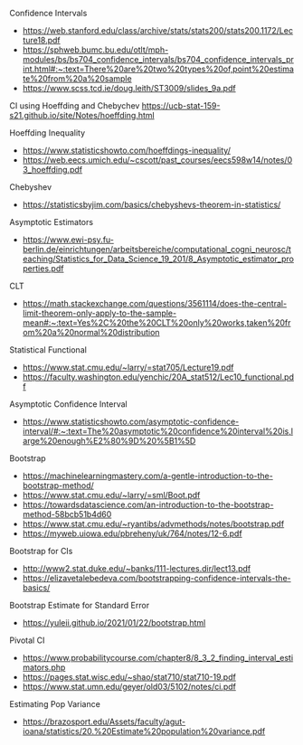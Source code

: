 Confidence Intervals
- https://web.stanford.edu/class/archive/stats/stats200/stats200.1172/Lecture18.pdf
- https://sphweb.bumc.bu.edu/otlt/mph-modules/bs/bs704_confidence_intervals/bs704_confidence_intervals_print.html#:~:text=There%20are%20two%20types%20of,point%20estimate%20from%20a%20sample
- https://www.scss.tcd.ie/doug.leith/ST3009/slides_9a.pdf

CI using Hoeffding and Chebychev
https://ucb-stat-159-s21.github.io/site/Notes/hoeffding.html

Hoeffding Inequality
- https://www.statisticshowto.com/hoeffdings-inequality/
- https://web.eecs.umich.edu/~cscott/past_courses/eecs598w14/notes/03_hoeffding.pdf

Chebyshev
- https://statisticsbyjim.com/basics/chebyshevs-theorem-in-statistics/

Asymptotic Estimators
- https://www.ewi-psy.fu-berlin.de/einrichtungen/arbeitsbereiche/computational_cogni_neurosc/teaching/Statistics_for_Data_Science_19_201/8_Asymptotic_estimator_properties.pdf

CLT
- https://math.stackexchange.com/questions/3561114/does-the-central-limit-theorem-only-apply-to-the-sample-mean#:~:text=Yes%2C%20the%20CLT%20only%20works,taken%20from%20a%20normal%20distribution

Statistical Functional
- https://www.stat.cmu.edu/~larry/=stat705/Lecture19.pdf
- https://faculty.washington.edu/yenchic/20A_stat512/Lec10_functional.pdf

Asymptotic Confidence Interval
- https://www.statisticshowto.com/asymptotic-confidence-interval/#:~:text=The%20asymptotic%20confidence%20interval%20is,large%20enough%E2%80%9D%20%5B1%5D

Bootstrap
- https://machinelearningmastery.com/a-gentle-introduction-to-the-bootstrap-method/
- https://www.stat.cmu.edu/~larry/=sml/Boot.pdf
- https://towardsdatascience.com/an-introduction-to-the-bootstrap-method-58bcb51b4d60
- https://www.stat.cmu.edu/~ryantibs/advmethods/notes/bootstrap.pdf
- https://myweb.uiowa.edu/pbreheny/uk/764/notes/12-6.pdf

Bootstrap for CIs
- http://www2.stat.duke.edu/~banks/111-lectures.dir/lect13.pdf
- https://elizavetalebedeva.com/bootstrapping-confidence-intervals-the-basics/

Bootstrap Estimate for Standard Error
- https://yuleii.github.io/2021/01/22/bootstrap.html

Pivotal CI
- https://www.probabilitycourse.com/chapter8/8_3_2_finding_interval_estimators.php
- https://pages.stat.wisc.edu/~shao/stat710/stat710-19.pdf
- https://www.stat.umn.edu/geyer/old03/5102/notes/ci.pdf

Estimating Pop Variance
- https://brazosport.edu/Assets/faculty/agut-ioana/statistics/20.%20Estimate%20population%20variance.pdf